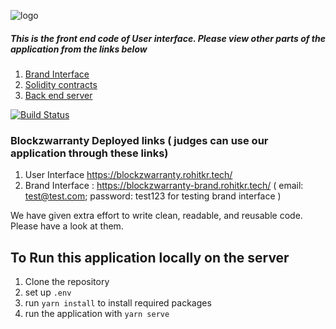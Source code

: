![logo](https://user-images.githubusercontent.com/59276987/182015400-140492b6-fbea-4791-a867-b603429c03b3.png)

##### This is the front end code of User interface. Please view other parts of the application from the links below
1. [Brand Interface](https://github.com/RohitKumarGit/wardapp-brand)
3. [Solidity contracts](https://github.com/RohitKumarGit/wardapp-contracts)
4. [Back end server](https://github.com/RohitKumarGit/wardapp-be)

[![Build Status](https://travis-ci.org/joemccann/dillinger.svg?branch=master)](https://travis-ci.org/joemccann/dillinger)


### Blockzwarranty Deployed links ( judges can use our application through these links)

1. User Interface https://blockzwarranty.rohitkr.tech/
2. Brand Interface : https://blockzwarranty-brand.rohitkr.tech/ 
( email: test@test.com; password: test123 for testing brand interface )

We have given extra effort to write clean, readable, and reusable code. Please have a look at them.

## To Run this application locally on the server
1. Clone the repository
2. set up `.env`
3. run `yarn install` to install required packages
4. run the application with `yarn serve`

